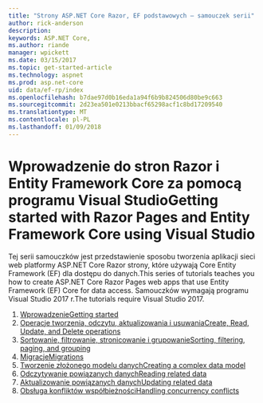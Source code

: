 ```yaml
---
title: "Strony ASP.NET Core Razor, EF podstawowych — samouczek serii"
author: rick-anderson
description: 
keywords: ASP.NET Core,
ms.author: riande
manager: wpickett
ms.date: 03/15/2017
ms.topic: get-started-article
ms.technology: aspnet
ms.prod: asp.net-core
uid: data/ef-rp/index
ms.openlocfilehash: b7dae97d0b16eda1a94f6b9b824506d80be9c663
ms.sourcegitcommit: 2d23ea501e0213bbacf65298acf1c8bd17209540
ms.translationtype: MT
ms.contentlocale: pl-PL
ms.lasthandoff: 01/09/2018
---
```

# <a name="getting-started-with-razor-pages-and-entity-framework-core-using-visual-studio"></a><span data-ttu-id="58932-103">Wprowadzenie do stron Razor i Entity Framework Core za pomocą programu Visual Studio</span><span class="sxs-lookup"><span data-stu-id="58932-103">Getting started with Razor Pages and Entity Framework Core using Visual Studio</span></span>

<span data-ttu-id="58932-104">Tej serii samouczków jest przedstawienie sposobu tworzenia aplikacji sieci web platformy ASP.NET Core Razor strony, które używają Core Entity Framework (EF) dla dostępu do danych.</span><span class="sxs-lookup"><span data-stu-id="58932-104">This series of tutorials teaches you how to create ASP.NET Core Razor Pages web apps that use Entity Framework (EF) Core for data access.</span></span> <span data-ttu-id="58932-105">Samouczków wymagają programu Visual Studio 2017 r.</span><span class="sxs-lookup"><span data-stu-id="58932-105">The tutorials require Visual Studio 2017.</span></span>

1. [<span data-ttu-id="58932-106">Wprowadzenie</span><span class="sxs-lookup"><span data-stu-id="58932-106">Getting started</span></span>](xref:data/ef-rp/intro)
1. [<span data-ttu-id="58932-107">Operacje tworzenia, odczytu, aktualizowania i usuwania</span><span class="sxs-lookup"><span data-stu-id="58932-107">Create, Read, Update, and Delete operations</span></span>](xref:data/ef-rp/crud)
1. [<span data-ttu-id="58932-108">Sortowanie, filtrowanie, stronicowanie i grupowanie</span><span class="sxs-lookup"><span data-stu-id="58932-108">Sorting, filtering, paging, and grouping</span></span>](xref:data/ef-rp/sort-filter-page)
1. [<span data-ttu-id="58932-109">Migracje</span><span class="sxs-lookup"><span data-stu-id="58932-109">Migrations</span></span>](xref:data/ef-rp/migrations)
1. [<span data-ttu-id="58932-110">Tworzenie złożonego modelu danych</span><span class="sxs-lookup"><span data-stu-id="58932-110">Creating a complex data model</span></span>](xref:data/ef-rp/complex-data-model)
1. [<span data-ttu-id="58932-111">Odczytywanie powiązanych danych</span><span class="sxs-lookup"><span data-stu-id="58932-111">Reading related data</span></span>](xref:data/ef-rp/read-related-data)
1. [<span data-ttu-id="58932-112">Aktualizowanie powiązanych danych</span><span class="sxs-lookup"><span data-stu-id="58932-112">Updating related data</span></span>](xref:data/ef-rp/update-related-data)
1. [<span data-ttu-id="58932-113">Obsługa konfliktów współbieżności</span><span class="sxs-lookup"><span data-stu-id="58932-113">Handling concurrency conflicts</span></span>](xref:data/ef-rp/concurrency)
